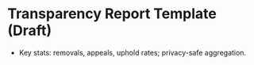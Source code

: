 # Transparency Report Template (Draft)

- Key stats: removals, appeals, uphold rates; privacy-safe aggregation.
